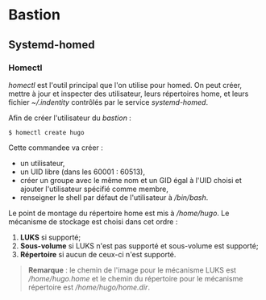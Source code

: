 # Bastion

## Systemd-homed

### Homectl

*homectl* est l'outil principal que l'on utilise pour homed. On peut créer, mettre à jour et
inspecter des utilisateur, leurs répertoires home, et leurs fichier *~/.indentity* contrôlés par le
service *systemd-homed*.

Afin de créer l'utilisateur du *bastion* :
```bash,ignore
$ homectl create hugo
```

Cette commandee va créer :
* un utilisateur,
* un UID libre (dans les 60001 : 60513),
* créer un groupe avec le même nom et un GID égal à l'UID choisi et ajouter l'utilisateur spécifié
  comme membre,
* renseigner le shell par défaut de l'utilisateur à */bin/bash*.

Le point de montage du répertoire home est mis à */home/hugo*. Le mécanisme de stockage est choisi
dans cet ordre :

1. **LUKS** si supporté;
2. **Sous-volume** si LUKS n'est pas supporté et sous-volume est supporté;
3. **Répertoire** si aucun de ceux-ci n'est supporté.

> **Remarque** : le chemin de l'image pour le mécanisme LUKS est */home/hugo.home* et le chemin du
  répertoire pour le mécanisme répertoire est */home/hugo/home.dir*.
